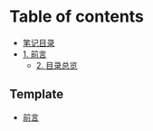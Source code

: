 <!--
 * @Author: D_bxg
 * @Date: 2020-12-15 13:55:02
 * @LastEditors: D_bxg
 * @LastEditTime: 2020-12-15 13:57:42
 * @Description: file content
 * @FilePath: \notes-catalog\SUMMARY.md
-->
# Table of contents

* [笔记目录](README.md)
* [1. 前言](1.-qian-yan.md)
    * [2. 目录总览](2.-mu-lu-zong-lan.md)

## Template

* [前言](template/qian-yan.md)

